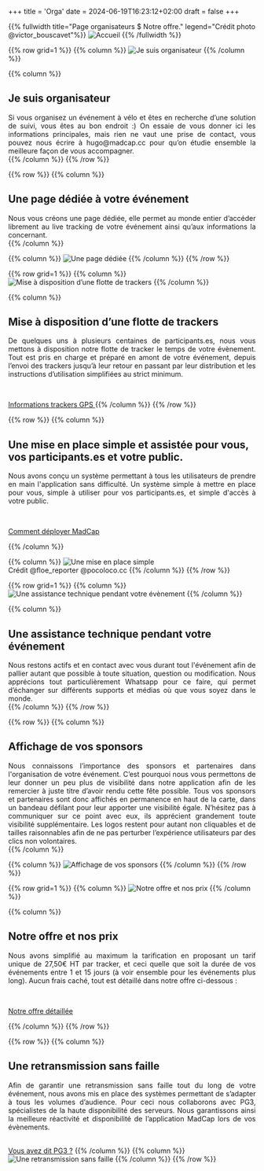 +++
title = 'Orga'
date = 2024-06-19T16:23:12+02:00
draft = false
+++

<!-- ######  image intro  ###### ? -->
{{% fullwidth title="Page organisateurs $ Notre offre." legend="Crédit photo @victor_bouscavet"%}}
![Accueil](/orga/im-orga-000.jpg)
{{% /fullwidth %}}




<!-- ######  ligne Je suis organisateur GRILLE  ###### ? -->
{{% row grid=1  %}}
{{% column %}}
![Je suis organisateur](/orga/im-orga-001.png)
{{% /column %}}

{{% column %}}
## <div style="text-align: left"> Je suis organisateur </div>

<div style="text-align: justify"> Si vous organisez un événement à vélo et êtes en recherche d’une solution de suivi, vous êtes au bon endroit :) On essaie de vous donner ici les informations principales, mais rien ne vaut une prise de contact, vous pouvez nous écrire à hugo@madcap.cc pour qu’on étudie ensemble la meilleure façon de vous accompagner. </div>
{{% /column %}}
{{% /row %}}




<!-- ######  ligne Une page dédiée noGRILLE  ###### ? -->
{{% row  %}}
{{% column %}}
## <div style="text-align: left"> Une page dédiée à votre événement </div>

<div style="text-align: justify"> Nous vous créons une page dédiée, elle permet au monde entier d’accéder librement au live tracking de votre événement ainsi qu’aux informations la concernant. </div>
{{% /column %}}

{{% column %}}
![Une page dédiée](/orga/im-orga-002.jpg)
{{% /column %}}
{{% /row %}}




<!-- ######  ligne Mise à disposition d’une flotte de trackers GRILLE  ###### ? -->
{{% row grid=1  %}}
{{% column %}}
![Mise à disposition d’une flotte de trackers](/orga/im-orga-003.jpg)
{{% /column %}}

{{% column %}}
## <div style="text-align: left"> Mise à disposition d’une flotte de trackers </div>

<div style="text-align: justify"> De quelques uns à plusieurs centaines de participants.es, nous vous mettons à disposition notre flotte de tracker le temps de votre évènement. Tout est pris en charge et préparé en amont de votre événement, depuis l’envoi des trackers jusqu’à leur retour en passant par leur distribution et les instructions d’utilisation simplifiées au strict minimum. </div>

&nbsp;

<a href="/orga/MadCap Infos boîtier GPS.pdf" target="_blank"> Informations trackers GPS </a>
{{% /column %}}
{{% /row %}}




<!-- ######  ligne Une mise en place assistée noGRILLE  ###### ? -->
{{% row  %}}
{{% column %}}
## <div style="text-align: left"> Une mise en place simple et assistée pour vous, vos participants.es et votre public. </div>

<div style="text-align: justify"> Nous avons conçu un système permettant à tous les utilisateurs de prendre en main l'application sans difficulté. Un système simple à mettre en place pour vous, simple à utiliser pour vos participants.es, et simple d'accès à votre public. </div>

&nbsp;

<a href="/orga/MadCap Check list pour orga.pdf" target="_blank"> Comment déployer MadCap </a>

{{% /column %}}

{{% column %}}
![Une mise en place simple](/orga/im-orga-004.jpg)  
Crédit @floe_reporter @pocoloco.cc
{{% /column %}}
{{% /row %}}




<!-- ######  ligne Une assistance technique pendant votre évènement GRILLE  ###### ? -->
{{% row grid=1  %}}
{{% column %}}
![Une assistance technique pendant votre évènement](/orga/im-orga-005.png)
{{% /column %}}

{{% column %}}
## <div style="text-align: left"> Une assistance technique pendant votre événement </div>

<div style="text-align: justify"> Nous restons actifs et en contact avec vous durant tout l'événement afin de pallier autant que possible à toute situation, question ou modification. Nous apprécions tout particulièrement Whatsapp pour ce faire, qui permet d’échanger sur différents supports et médias où que vous soyez dans le monde. </div>
{{% /column %}}
{{% /row %}}




<!-- ######  ligne Affichage de vos sponsors noGRILLE  ###### ? -->
{{% row  %}} 
{{% column %}}
## <div style="text-align: left"> Affichage de vos sponsors </div>

<div style="text-align: justify"> Nous connaissons l’importance des sponsors et partenaires dans l'organisation de votre événement. C’est pourquoi nous vous permettons de leur donner un peu plus de visibilité dans notre application afin de les remercier à juste titre d’avoir rendu cette fête possible. Tous vos sponsors et partenaires sont donc affichés en permanence en haut de la carte, dans un bandeau défilant pour leur apporter une visibilité égale. N’hésitez pas à communiquer sur ce point avec eux, ils apprécient grandement toute visibilité supplémentaire.
Les logos restent pour autant non cliquables et de tailles raisonnables afin de ne pas perturber l’expérience utilisateurs par des clics non volontaires. </div>
{{% /column %}}

{{% column %}}
![Affichage de vos sponsors](/orga/im-orga-006.png)
{{% /column %}}
{{% /row %}}








<!-- ######  Ligne Notre offre et nos prix  ###### ? -->
{{% row grid=1  %}}
{{% column %}}
![Notre offre et nos prix](/orga/im-orga-007.png)
{{% /column %}}

{{% column %}}
## <div style="text-align: left"> Notre offre et nos prix </div>

<div style="text-align: justify"> Nous avons simplifié au maximum la tarification en proposant un tarif unique de 27,50€ HT par tracker, et ceci quelle que soit la durée de vos événements entre 1 et 15 jours (à voir ensemble pour les événements plus long).
Aucun frais caché, tout est détaillé dans notre offre ci-dessous : </div>

&nbsp;

<a href="/orga/Prix-et-services-MadCap.pdf" target="_blank"> Notre offre détaillée </a>

{{% /column %}}
{{% /row %}}




<!-- ######  ligne Une retransmission sans faille noGRILLE  ###### ? -->
{{% row  %}}
{{% column %}}
## <div style="text-align: left"> Une retransmission sans faille </div>

<div style="text-align: justify"> Afin de garantir une retransmission sans faille tout du long de votre événement, nous avons mis en place des systèmes permettant de s’adapter à tous les volumes d’audience. Pour ceci nous collaborons avec PG3, spécialistes de la haute disponibilité des serveurs. Nous garantissons ainsi la meilleure réactivité et disponibilité de l’application MadCap lors de vos évènements. </div>
&nbsp;

<a href="https://pg3.io/" target="_blank">Vous avez dit PG3 ?</a>
{{% /column %}}
{{% column %}}
![Une retransmission sans faille](/orga/im-orga-008.png)
{{% /column %}}
{{% /row %}}





